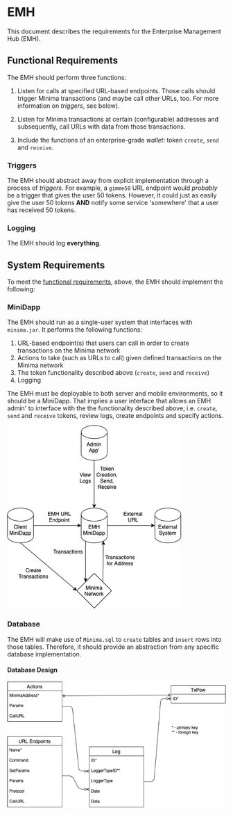 # EMH

This document describes the requirements for the Enterprise Management Hub (EMH).

## Functional Requirements

The EMH should perform three functions:

1. Listen for calls at specified URL-based endpoints. Those calls should trigger Minima transactions (and maybe call other URLs, too. For more information on _triggers_, see below).

2. Listen for Minima transactions at certain (configurable) addresses and subsequently, call URLs with data from those transactions.

3. Include the functions of an enterprise-grade _wallet_: token `create`, `send` and `receive`.

### Triggers

The EMH should abstract away from explicit implementation through a process of _triggers_. For example, a `gimme50` URL endpoint would _probably_ be a trigger that gives the user 50 tokens. However, it could just as easily give the user 50 tokens **AND** notify some service 'somewhere' that a user has received 50 tokens.

### Logging

The EMH should log **everything**.

## System Requirements

To meet the [functional requirements](#functional-requirements), above, the EMH should implement the following:

### MiniDapp

The EMH should run as a single-user system that interfaces with `minima.jar`. It performs the following functions:

1. URL-based endpoint(s) that users can call in order to create transactions on the Minima network
2. Actions to take (such as URLs to call) given defined transactions on the Minima network
3. The token functionality described above (`create`, `send` and `receive`)
4. Logging

The EMH must be deployable to both server and mobile environments, so it should be a MiniDapp. That implies a user interface that allows an EMH admin' to interface with the the functionality described above; i.e. `create`, `send` and `receive` tokens, review logs, create endpoints and specify actions.

![](./images/flow.png)

### Database

The EMH will make use of `Minima.sql` to `create` tables and `insert` rows into those tables. Therefore, it should provide an abstraction from any specific database implementation.

#### Database Design

![](./images/dbase.png)
